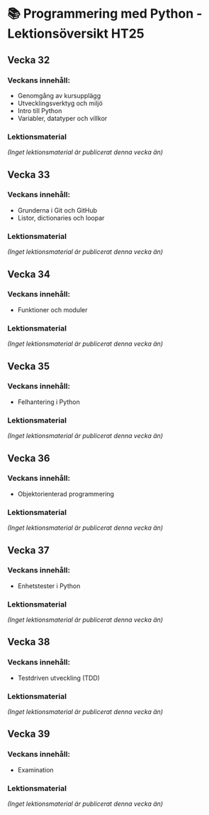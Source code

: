 # 📚 Programmering med Python - Lektionsöversikt HT25

## Vecka 32

### Veckans innehåll: 
 - Genomgång av kursupplägg
 - Utvecklingsverktyg och miljö
 - Intro till Python
 - Variabler, datatyper och villkor

### Lektionsmaterial

_(Inget lektionsmaterial är publicerat denna vecka än)_

## Vecka 33

### Veckans innehåll: 
 - Grunderna i Git och GitHub
 - Listor, dictionaries och loopar

### Lektionsmaterial

_(Inget lektionsmaterial är publicerat denna vecka än)_

## Vecka 34

### Veckans innehåll: 
 - Funktioner och moduler

### Lektionsmaterial

_(Inget lektionsmaterial är publicerat denna vecka än)_

## Vecka 35

### Veckans innehåll: 
 - Felhantering i Python

### Lektionsmaterial

_(Inget lektionsmaterial är publicerat denna vecka än)_

## Vecka 36

### Veckans innehåll: 
 - Objektorienterad programmering

### Lektionsmaterial

_(Inget lektionsmaterial är publicerat denna vecka än)_

## Vecka 37

### Veckans innehåll: 
 - Enhetstester i Python

### Lektionsmaterial

_(Inget lektionsmaterial är publicerat denna vecka än)_

## Vecka 38

### Veckans innehåll: 
 - Testdriven utveckling (TDD)

### Lektionsmaterial

_(Inget lektionsmaterial är publicerat denna vecka än)_

## Vecka 39

### Veckans innehåll: 
 - Examination

### Lektionsmaterial

_(Inget lektionsmaterial är publicerat denna vecka än)_

